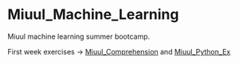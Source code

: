 # Miuul_Machine_Learning 
Miuul machine learning summer bootcamp.

First week exercises -> [Miuul_Comprehension](https://github.com/walterbishop67/Miuul_Machine_Learning/blob/main/W_1_Exs/Miuul_Comprehension.ipynb) and [Miuul_Python_Ex](https://github.com/walterbishop67/Miuul_Machine_Learning/blob/main/W_1_Exs/Miuul_Python_Ex.ipynb)
